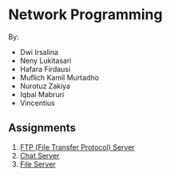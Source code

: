 # Network Programming
By:
* Dwi Irsalina
* Neny Lukitasari
* Hafara Firdausi
* Muflich Kamil Murtadho
* Nurotuz Zakiya
* Iqbal Mabruri
* Vincentius

## Assignments
1. [FTP (File Transfer Protocol) Server](ftp-server/ftp-server.md)
2. [Chat Server](chat-server/chat-server.md)
3. [File Server](file-server/file-server.md)

<script src="https://gist.github.com/mocatfrio/21a70e012e3a3f95bb7371f4e0331977.js"></script>
